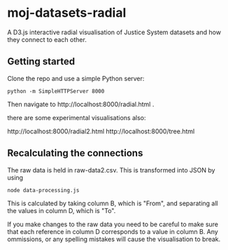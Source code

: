 # moj-datasets-radial

A D3.js interactive radial visualisation of Justice System datasets and how they connect to each other. 

## Getting started

Clone the repo and use a simple Python server:

``` python -m SimpleHTTPServer 8000 ```

Then navigate to http://localhost:8000/radial.html . 

there are some experimental visualisations also:

http://localhost:8000/radial2.html
http://localhost:8000/tree.html

## Recalculating the connections

The raw data is held in raw-data2.csv. This is transformed into JSON by using 

``` node data-processing.js ```

This is calculated by taking column B, which is "From", and separating all the values in column D, which is "To". 

If you make changes to the raw data you need to be careful to make sure that each reference in column D corresponds to a value in column B. Any ommissions, or any spelling mistakes will cause the visualisation to break.
